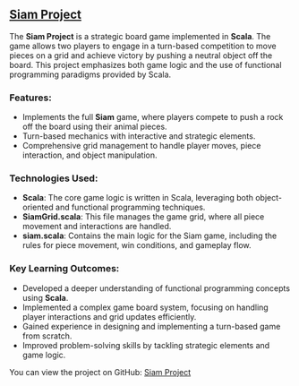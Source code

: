 ## [Siam Project](https://github.com/yourusername/SiamProject)

The **Siam Project** is a strategic board game implemented in **Scala**. The game allows two players to engage in a turn-based competition to move pieces on a grid and achieve victory by pushing a neutral object off the board. This project emphasizes both game logic and the use of functional programming paradigms provided by Scala.

### Features:
- Implements the full **Siam** game, where players compete to push a rock off the board using their animal pieces.
- Turn-based mechanics with interactive and strategic elements.
- Comprehensive grid management to handle player moves, piece interaction, and object manipulation.

### Technologies Used:
- **Scala**: The core game logic is written in Scala, leveraging both object-oriented and functional programming techniques.
- **SiamGrid.scala**: This file manages the game grid, where all piece movement and interactions are handled.
- **siam.scala**: Contains the main logic for the Siam game, including the rules for piece movement, win conditions, and gameplay flow.

### Key Learning Outcomes:
- Developed a deeper understanding of functional programming concepts using **Scala**.
- Implemented a complex game board system, focusing on handling player interactions and grid updates efficiently.
- Gained experience in designing and implementing a turn-based game from scratch.
- Improved problem-solving skills by tackling strategic elements and game logic.

You can view the project on GitHub: [Siam Project](https://github.com/yourusername/SiamProject)
